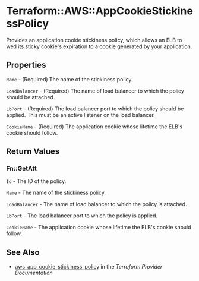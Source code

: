 # Terraform::AWS::AppCookieStickinessPolicy

Provides an application cookie stickiness policy, which allows an ELB to wed its sticky cookie's expiration to a cookie generated by your application.

## Properties

`Name` - (Required) The name of the stickiness policy.

`LoadBalancer` - (Required) The name of load balancer to which the policy should be attached.

`LbPort` - (Required) The load balancer port to which the policy should be applied. This must be an active listener on the load balancer.

`CookieName` - (Required) The application cookie whose lifetime the ELB's cookie should follow.


## Return Values

### Fn::GetAtt

`Id` - The ID of the policy.

`Name` - The name of the stickiness policy.

`LoadBalancer` - The name of load balancer to which the policy is attached.

`LbPort` - The load balancer port to which the policy is applied.

`CookieName` - The application cookie whose lifetime the ELB's cookie should follow.

## See Also

* [aws_app_cookie_stickiness_policy](https://www.terraform.io/docs/providers/aws/r/app_cookie_stickiness_policy.html) in the _Terraform Provider Documentation_